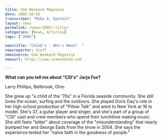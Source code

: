 ```yaml
---
title: USA Weekend Magazine
date: 2005-10-02
transcriber: "Mika A. Epstein"
layout: news
permalink: /news/2005/:title/
categories: [News, Articles]
tags: ["2005"]

newstitle: "Celeb's - Who's News?  "
newsreporter: Staff
newssource: USA Weekend Magazine
newsurl: https://www.usaweekend.com

---
```

**What can you tell me about "CSI's" Jorja Fox?**

Larry Phillips, Bellbrook, Ohio

She grew up "a child of the '70s" in a Florida seaside community. She still loves the ocean, surfing and the outdoors. She played Doris Day's role in her high school production of "Pillow Talk" and went to New York at 16 to model. She's 37, a guitar player and singer, and she's part of a group of "CSI" cast and crew members who spend their lunchtime making music. She still feels "bitter" about coverage of the "misunderstanding" that nearly bumped her and George Eads from the show in 2004. She says the experience tested her "naive faith in the goodness of people."
